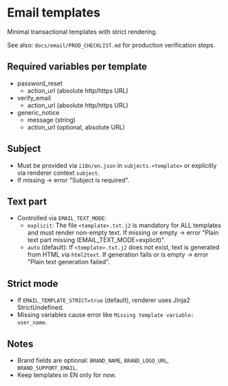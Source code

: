 # Email templates

Minimal transactional templates with strict rendering.

See also: `docs/email/PROD_CHECKLIST.md` for production verification steps.

## Required variables per template

- password_reset
  - action_url (absolute http/https URL)
- verify_email
  - action_url (absolute http/https URL)
- generic_notice
  - message (string)
  - action_url (optional, absolute URL)

## Subject
- Must be provided via `i18n/en.json` in `subjects.<template>` or explicitly via renderer context `subject`.
- If missing → error "Subject is required".

## Text part
- Controlled via `EMAIL_TEXT_MODE`:
  - `explicit`: The file `<template>.txt.j2` is mandatory for ALL templates and must render non-empty text. If missing or empty → error "Plain text part missing (EMAIL_TEXT_MODE=explicit)".
  - `auto` (default): If `<template>.txt.j2` does not exist, text is generated from HTML via `html2text`. If generation fails or is empty → error "Plain text generation failed".

## Strict mode
- If `EMAIL_TEMPLATE_STRICT=true` (default), renderer uses Jinja2 StrictUndefined.
- Missing variables cause error like `Missing template variable: user_name`.

## Notes
- Brand fields are optional: `BRAND_NAME`, `BRAND_LOGO_URL`, `BRAND_SUPPORT_EMAIL`.
- Keep templates in EN only for now.
